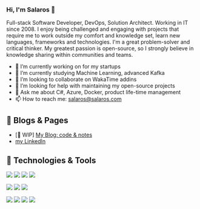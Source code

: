 ### Hi, I'm Salaros 👋

Full-stack Software Developer, DevOps, Solution Architect. Working in IT since 2008.
I enjoy being challenged and engaging with projects that require me to work outside my comfort and knowledge set, learn new languages, frameworks and technologies. 
I'm a great problem-solver and critical thinker. 
My greatest passion is open-source, so I strongly believe in knowledge sharing within communities and teams.

- 🔭 I’m currently working on for my startups
- 🌱 I’m currently studying Machine Learning, advanced Kafka
- 👯 I’m looking to collaborate on WakaTime addins
- 🤔 I’m looking for help with maintaining my open-source projects
- 💬 Ask me about C#, Azure, Docker, product life-time management
- 📫 How to reach me: salaros@salaros.com

## 📝 Blogs & Pages

- [🚧 WIP] [My Blog: code & notes](https://www.salaros.com/)
- [my LinkedIn](https://www.linkedin.com/in/salaros/)

## 🔧 Technologies & Tools

![](https://img.shields.io/badge/Code-dotnet-informational?style=flat&logo=dotnet&logoColor=white&color=6aa6f8)
![](https://img.shields.io/badge/Code-JavaScript-informational?style=flat&logo=javascript&logoColor=white&color=6aa6f8)
![](https://img.shields.io/badge/Code-Vue-informational?style=flat&logo=react&logoColor=white&color=42b883)
![](https://img.shields.io/badge/Code-PHP-informational?style=flat&logo=dotnet&logoColor=white&color=6aa6f8)

![](https://img.shields.io/badge/Shell-Bash-informational?style=flat&logo=gnu-bash&logoColor=white&color=6aa6f8)
![](https://img.shields.io/badge/Shell-Makefile-informational?style=flat&logo=cmake&logoColor=white&color=E95420)
![](https://img.shields.io/badge/OS-Linux-informational?style=flat&logo=linux&logoColor=white&color=6aa6f8)

![](https://img.shields.io/badge/Tools-PostgreSQL-informational?style=flat&logo=postgresql&logoColor=white&color=6aa6f8)
![](https://img.shields.io/badge/Tools-MySQL-informational?style=flat&logo=postgresql&logoColor=white&color=f29111)
![](https://img.shields.io/badge/Tools-Docker-informational?style=flat&logo=docker&logoColor=white&color=6aa6f8)
![](https://img.shields.io/badge/Tools-Kubernetes-informational?style=flat&logo=kubernetes&logoColor=white&color=6aa6f8)
